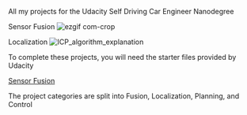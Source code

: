 All my projects for the Udacity Self Driving Car Engineer Nanodegree

Sensor Fusion
![ezgif com-crop](https://github.com/Vinayak-D/UdacitySDCProjects/assets/56367517/09c9f1c9-76fb-4a17-84a8-1c1a9c794c73)

Localization
![ICP_algorithm_explanation](https://github.com/Vinayak-D/UdacitySDCProjects/assets/56367517/db7390d1-719c-4091-b4c9-c3b3692f9c0b)

To complete these projects, you will need the starter files provided by Udacity

[Sensor Fusion](https://github.com/udacity/nd013-c2-fusion-starter)

The project categories are split into Fusion, Localization, Planning, and Control
